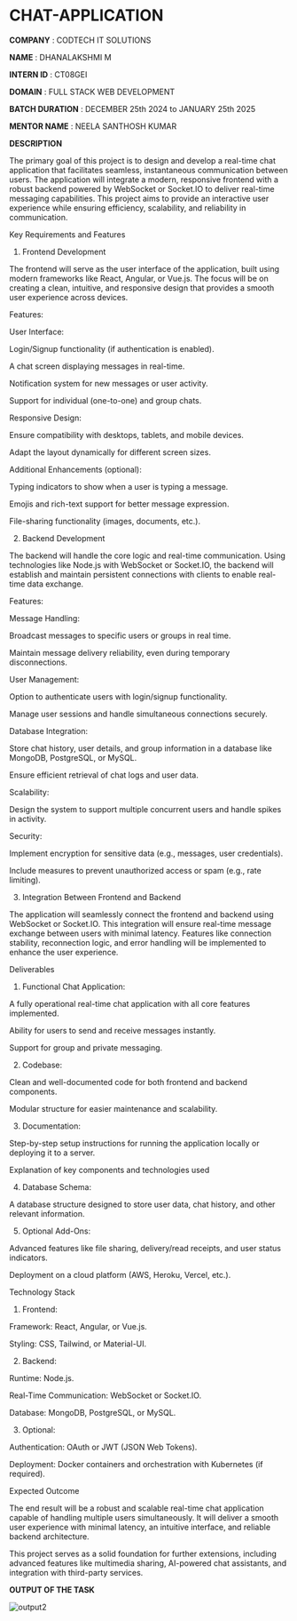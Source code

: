 # CHAT-APPLICATION

**COMPANY** : CODTECH IT SOLUTIONS

**NAME** :  DHANALAKSHMI M

**INTERN ID** :  CT08GEI

**DOMAIN** :  FULL STACK WEB DEVELOPMENT

**BATCH DURATION** : DECEMBER 25th 2024 to JANUARY 25th 2025

**MENTOR NAME** : NEELA SANTHOSH KUMAR

**DESCRIPTION**

The primary goal of this project is to design and develop a real-time chat application that facilitates seamless, instantaneous communication between users. The application will integrate a modern, responsive frontend with a robust backend powered by WebSocket or Socket.IO to deliver real-time messaging capabilities. This project aims to provide an interactive user experience while ensuring efficiency, scalability, and reliability in communication.

Key Requirements and Features

1. Frontend Development

The frontend will serve as the user interface of the application, built using modern frameworks like React, Angular, or Vue.js. The focus will be on creating a clean, intuitive, and responsive design that provides a smooth user experience across devices.

Features:

User Interface:

Login/Signup functionality (if authentication is enabled).

A chat screen displaying messages in real-time.

Notification system for new messages or user activity.

Support for individual (one-to-one) and group chats.

Responsive Design:

Ensure compatibility with desktops, tablets, and mobile devices.

Adapt the layout dynamically for different screen sizes.

Additional Enhancements (optional):

Typing indicators to show when a user is typing a message.

Emojis and rich-text support for better message expression.

File-sharing functionality (images, documents, etc.).

2. Backend Development

The backend will handle the core logic and real-time communication. Using technologies like Node.js with WebSocket or Socket.IO, the backend will establish and maintain persistent connections with clients to enable real-time data exchange.

Features:

Message Handling:

Broadcast messages to specific users or groups in real time.

Maintain message delivery reliability, even during temporary disconnections.

User Management:

Option to authenticate users with login/signup functionality.

Manage user sessions and handle simultaneous connections securely.

Database Integration:

Store chat history, user details, and group information in a database like MongoDB, PostgreSQL, or MySQL.

Ensure efficient retrieval of chat logs and user data.

Scalability:

Design the system to support multiple concurrent users and handle spikes in activity.

Security:

Implement encryption for sensitive data (e.g., messages, user credentials).

Include measures to prevent unauthorized access or spam (e.g., rate limiting).

3. Integration Between Frontend and Backend

The application will seamlessly connect the frontend and backend using WebSocket or Socket.IO. This integration will ensure real-time message exchange between users with minimal latency. Features like connection stability, reconnection logic, and error handling will be implemented to enhance the user experience.


Deliverables

1. Functional Chat Application:

A fully operational real-time chat application with all core features implemented.

Ability for users to send and receive messages instantly.

Support for group and private messaging.

2. Codebase:

Clean and well-documented code for both frontend and backend components.

Modular structure for easier maintenance and scalability.

3. Documentation:

Step-by-step setup instructions for running the application locally or deploying it to a server.

Explanation of key components and technologies used

4. Database Schema:

A database structure designed to store user data, chat history, and other relevant information.

5. Optional Add-Ons:

Advanced features like file sharing, delivery/read receipts, and user status indicators.

Deployment on a cloud platform (AWS, Heroku, Vercel, etc.).


Technology Stack

1. Frontend:

Framework: React, Angular, or Vue.js.

Styling: CSS, Tailwind, or Material-UI.

2. Backend:

Runtime: Node.js.

Real-Time Communication: WebSocket or Socket.IO.

Database: MongoDB, PostgreSQL, or MySQL.

3. Optional:

Authentication: OAuth or JWT (JSON Web Tokens).

Deployment: Docker containers and orchestration with Kubernetes (if required).

Expected Outcome

The end result will be a robust and scalable real-time chat application capable of handling multiple users simultaneously. It will deliver a smooth user experience with minimal latency, an intuitive interface, and reliable backend architecture.

This project serves as a solid foundation for further extensions, including advanced features like multimedia sharing, AI-powered chat assistants, and integration with third-party services.


**OUTPUT OF THE TASK**

![output2](https://github.com/user-attachments/assets/72041e15-a6a0-4774-b0a6-ee0720d0868a)










